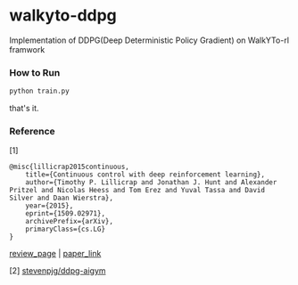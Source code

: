 # walkyto-ddpg

Implementation of DDPG(Deep Deterministic Policy Gradient) on WalkYTo-rl framwork



### How to Run

```python
python train.py
```

that's it.





### Reference

[1]

```
@misc{lillicrap2015continuous,
    title={Continuous control with deep reinforcement learning},
    author={Timothy P. Lillicrap and Jonathan J. Hunt and Alexander Pritzel and Nicolas Heess and Tom Erez and Yuval Tassa and David Silver and Daan Wierstra},
    year={2015},
    eprint={1509.02971},
    archivePrefix={arXiv},
    primaryClass={cs.LG}
}
```

[review_page](https://github.com/CUN-bjy/pg-paper-review/blob/master/reviews/DDPG.md) | [paper_link](https://arxiv.org/pdf/1509.02971.pdf)



[2] [stevenpjg/ddpg-aigym](https://github.com/stevenpjg/ddpg-aigym)

